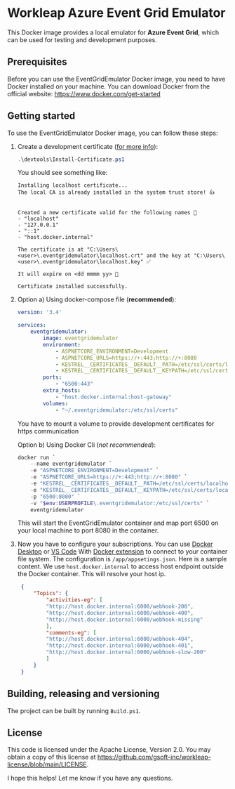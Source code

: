 # Workleap Azure Event Grid Emulator

This Docker image provides a local emulator for **Azure Event Grid**, which can be used for testing and development purposes.

## Prerequisites

Before you can use the EventGridEmulator Docker image, you need to have Docker installed on your machine. You can download Docker from the official website: https://www.docker.com/get-started

## Getting started

To use the EventGridEmulator Docker image, you can follow these steps:

1. Create a development certificate ([for more info](https://github.com/FiloSottile/mkcert)):

    ```powershell
    .\devtools\Install-Certificate.ps1
    ```

    You should see something like:
    ```
    Installing localhost certificate...
    The local CA is already installed in the system trust store! 👍


    Created a new certificate valid for the following names 📜
    - "localhost"
    - "127.0.0.1"
    - "::1"
    - "host.docker.internal"

    The certificate is at "C:\Users\<user>\.eventgridemulator\localhost.crt" and the key at "C:\Users\<user>\.eventgridemulator\localhost.key" ✅

    It will expire on <dd mmmm yy> 📅

    Certificate installed successfully.
    ```

2. Option a) Using docker-compose file (**recommended**):

    ```yaml
    version: '3.4'

    services:
        eventgridemulator:
            image: eventgridemulator
            environment:
                - ASPNETCORE_ENVIRONMENT=Development
                - ASPNETCORE_URLS=https://+:443;http://+:8080
                - KESTREL__CERTIFICATES__DEFAULT__PATH=/etc/ssl/certs/localhost.crt
                - KESTREL__CERTIFICATES__DEFAULT__KEYPATH=/etc/ssl/certs/localhost.key
            ports:
                - "6500:443"
            extra_hosts:
                - "host.docker.internal:host-gateway"
            volumes:
                - "~/.eventgridemulator:/etc/ssl/certs"
    ``` 
    You have to mount a volume to provide development certificates for https communication

    Option b) Using Docker Cli (*not recommended*):

    ```powershell
    docker run `
        --name eventgridemulator `
        -e "ASPNETCORE_ENVIRONMENT=Development" `
        -e "ASPNETCORE_URLS=https://+:443;http://+:8080" `
        -e "KESTREL__CERTIFICATES__DEFAULT__PATH=/etc/ssl/certs/localhost.crt" `
        -e "KESTREL__CERTIFICATES__DEFAULT__KEYPATH=/etc/ssl/certs/localhost.key" `
        -p "6500:8080" `
        -v "$env:USERPROFILE\.eventgridemulator:/etc/ssl/certs" `
        eventgridemulator
    ```

   This will start the EventGridEmulator container and map port 6500 on your local machine to port 8080 in the container.

3. Now you have to configure your subscriptions. You can use [Docker Desktop](https://www.docker.com/products/docker-desktop/) or [VS Code](https://code.visualstudio.com/) With [Docker extension](https://marketplace.visualstudio.com/items?itemName=ms-azuretools.vscode-docker) to connect to your container file system. The configuration is `/app/appsetings.json`. Here is a sample content. We use `host.docker.internal` to access host endpoint outside the Docker container. This will resolve your host ip.
   
   ```json
    {
        "Topics": {
            "activities-eg": [
            "http://host.docker.internal:6000/webhook-200",
            "http://host.docker.internal:6000/webhook-400",
            "http://host.docker.internal:6000/webhook-missing"
            ],
            "comments-eg": [
            "http://host.docker.internal:6000/webhook-404",
            "http://host.docker.internal:6000/webhook-401",
            "http://host.docker.internal:6000/webhook-slow-200"
            ]
        }
    }
   ```

## Building, releasing and versioning

The project can be built by running `Build.ps1`.

## License

This code is licensed under the Apache License, Version 2.0. You may obtain a copy of this license at https://github.com/gsoft-inc/workleap-license/blob/main/LICENSE.


I hope this helps! Let me know if you have any questions.